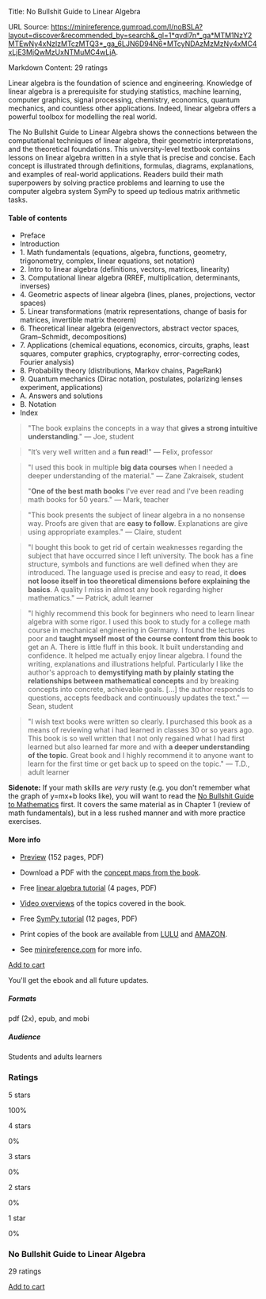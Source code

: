 Title: No Bullshit Guide to Linear Algebra

URL Source: https://minireference.gumroad.com/l/noBSLA?layout=discover&recommended_by=search&_gl=1*qvdl7n*_ga*MTM1NzY2MTEwNy4xNzIzMTczMTQ3*_ga_6LJN6D94N6*MTcyNDAzMzMzNy4xMC4xLjE3MjQwMzUxNTMuMC4wLjA.

Markdown Content:
29 ratings

Linear algebra is the foundation of science and engineering. Knowledge of linear algebra is a prerequisite for studying statistics, machine learning, computer graphics, signal processing, chemistry, economics, quantum mechanics, and countless other applications. Indeed, linear algebra offers a powerful toolbox for modelling the real world.

The No Bullshit Guide to Linear Algebra shows the connections between the computational techniques of linear algebra, their geometric interpretations, and the theoretical foundations. This university-level textbook contains lessons on linear algebra written in a style that is precise and concise. Each concept is illustrated through definitions, formulas, diagrams, explanations, and examples of real-world applications. Readers build their math superpowers by solving practice problems and learning to use the computer algebra system SymPy to speed up tedious matrix arithmetic tasks.

#### Table of contents

*   Preface
*   Introduction
*   1\. Math fundamentals (equations, algebra, functions, geometry, trigonometry, complex, linear equations, set notation)
*   2\. Intro to linear algebra (definitions, vectors, matrices, linearity)
*   3\. Computational linear algebra (RREF, multiplication, determinants, inverses)
*   4\. Geometric aspects of linear algebra (lines, planes, projections, vector spaces)
*   5\. Linear transformations (matrix representations, change of basis for matrices, invertible matrix theorem)
*   6\. Theoretical linear algebra (eigenvectors, abstract vector spaces, Gram–Schmidt, decompositions)
*   7\. Applications (chemical equations, economics, circuits, graphs, least squares, computer graphics, cryptography, error-correcting codes, Fourier analysis)
*   8\. Probability theory (distributions, Markov chains, PageRank)
*   9\. Quantum mechanics (Dirac notation, postulates, polarizing lenses experiment, applications)
*   A. Answers and solutions
*   B. Notation
*   Index

> "The book explains the concepts in a way that **gives a strong intuitive understanding**." — Joe, student

> "It’s very well written and a **fun read**!" — Felix, professor

> "I used this book in multiple **big data courses** when I needed a deeper understanding of the material." — Zane Zakraisek, student
> 
> "**One of the best math books** I've ever read and I've been reading math books for 50 years." — Mark, teacher

> "This book presents the subject of linear algebra in a no nonsense way. Proofs are given that are **easy to follow**. Explanations are give using appropriate examples." — Claire, student

> "I bought this book to get rid of certain weaknesses regarding the subject that have occurred since I left university. The book has a fine structure, symbols and functions are well defined when they are introduced. The language used is precise and easy to read, it **does not loose itself in too theoretical dimensions before explaining the basics**. A quality I miss in almost any book regarding higher mathematics." — Patrick, adult learner

> "I highly recommend this book for beginners who need to learn linear algebra with some rigor. I used this book to study for a college math course in mechanical engineering in Germany. I found the lectures poor and **taught myself most of the course content from this book** to get an A. There is little fluff in this book. It built understanding and confidence. It helped me actually enjoy linear algebra. I found the writing, explanations and illustrations helpful. Particularly I like the author's approach to **demystifying math by plainly stating the relationships between mathematical concepts** and by breaking concepts into concrete, achievable goals. \[...\] the author  responds to questions, accepts feedback and continuously updates the text."  — Sean, student

> "I wish text books were written so clearly. I purchased this book as a means of reviewing what i had learned in classes 30 or so years ago. This book is so well written that I not only regained what I had first learned but also learned far more and with **a deeper understanding of the topic**. Great book and I highly recommend it to anyone want to learn for the first time or get back up to speed on the topic." — T.D., adult learner

**Sidenote:** If your math skills are _very_ rusty (e.g. you don't remember what the graph of y=mx+b looks like), you will want to read the [No Bullshit Guide to Mathematics](https://gum.co/noBSmath) first. It  covers the same material as in Chapter 1 (review of math fundamentals), but in a less rushed manner and with more practice exercises.

#### More info  

*   [Preview](https://minireference.com/static/excerpts/noBSLA_v2_preview.pdf) (152 pages, PDF)
*   Download a PDF with the [concept maps from the book](https://minireference.com/static/conceptmaps/linear_algebra_concepts.pdf).
*   Free [linear algebra tutorial](https://minireference.com/static/tutorials/linear_algebra_in_4_pages.pdf) (4 pages, PDF)
*   [Video overviews](https://github.com/minireference/noBSLAnotebooks#contents) of the topics covered in the book.  
    
*   Free [SymPy tutorial](https://minireference.com/static/tutorials/sympy_tutorial.pdf) (12 pages, PDF)
*   Print copies of the book are available from [LULU](https://www.lulu.com/en/us/shop/ivan-savov/no-bullshit-guide-to-linear-algebra/paperback/product-1mwrypeg.html) and [AMAZON](https://www.amazon.com/dp/0992001021/noBSLA).
*   See [minireference.com](https://minireference.com/) for more info.

[Add to cart](https://app.gumroad.com/checkout?layout=discover&recommended_by=search&_gl=1*qvdl7n*_ga*MTM1NzY2MTEwNy4xNzIzMTczMTQ3*_ga_6LJN6D94N6*MTcyNDAzMzMzNy4xMC4xLjE3MjQwMzUxNTMuMC4wLjA.&product=SNtCI&quantity=1)

You'll get the ebook and all future updates.

##### Formats

pdf (2x), epub, and mobi

##### Audience

Students and adults learners

### Ratings

5 stars

100%

4 stars

0%

3 stars

0%

2 stars

0%

1 star

0%

### No Bullshit Guide to Linear Algebra

29 ratings

[Add to cart](https://app.gumroad.com/checkout?layout=discover&recommended_by=search&_gl=1*qvdl7n*_ga*MTM1NzY2MTEwNy4xNzIzMTczMTQ3*_ga_6LJN6D94N6*MTcyNDAzMzMzNy4xMC4xLjE3MjQwMzUxNTMuMC4wLjA.&product=SNtCI&quantity=1)